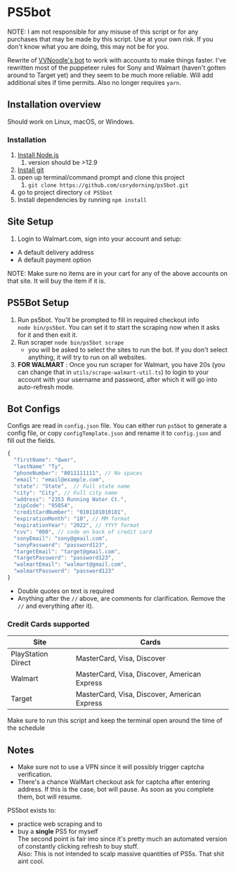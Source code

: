 # PS5bot
NOTE: I am not responsible for any misuse of this script or for any purchases that may be made by this script. Use at your own risk. If you don't know what you are doing, this may not be for you.

Rewrite of [VVNoodle's bot](https://github.com/corydorning/PS5bot) to work with accounts to make things faster. I've rewritten most of the puppeteer rules for Sony and Walmart (haven't gotten around to Target yet) and they seem to be much more reliable. Will add additional sites if time permits. Also no longer requires `yarn`.

## Installation overview
Should work on Linux, macOS, or Windows.

### Installation
 1. [Install Node.js](https://nodejs.org/en/)
    1. version should be >12.9
 2. [Install git](https://git-scm.com/)
 3. open up terminal/command prompt and clone this project
    1. `git clone https://github.com/corydorning/ps5bot.git`
 4. go to project directory `cd PS5bot`
 6. Install dependencies by running `npm install`

## Site Setup
 1. Login to Walmart.com, sign into your account and setup:
   - A default delivery address
   - A default payment option

NOTE: Make sure no items are in your cart for any of the above accounts on that site. It will buy the item if it is.

## PS5Bot Setup
 1. Run ps5bot. You'll be prompted to fill in required checkout info  
    `node bin/ps5bot`. You can set it to start the scraping now when it asks for it and then exit it.
 2. Run scraper
    `node bin/ps5bot scrape`
    - you will be asked to select the sites to run the bot. If you don't select anything, it will try to run on all websites.
 3. **FOR WALMART** :
    Once you run scraper for Walmart, you have 20s 
    (you can change that in `utils/scrape-walmart-util.ts`) to login to your account with your username and password, after which it will go into auto-refresh mode.  

## Bot Configs
Configs are read in `config.json` file. You can either run `ps5bot` to generate a config file, or copy `configTemplate.json` and rename it to `config.json` and fill out the fields.

```js
{
  "firstName": "Qwer",
  "lastName" "Ty",
  "phoneNumber": "8011111111", // No spaces
  "email": "email@example.com",
  "state": "State",  // Full state name
  "city": "City", // Full city name
  "address": "2353 Running Water Ct.",
  "zipCode": "95054",
  "creditCardNumber": "0101101010101",
  "expirationMonth": "10", // MM format
  "expirationYear": "2022", // YYYY format
  "cvv": "000", // code on back of credit card
  "sonyEmail": "sony@gmail.com",
  "sonyPassword": "password123",
  "targetEmail": "target@gmail.com",
  "targetPassword": "password123",
  "walmartEmail": "walmart@gmail.com",
  "walmartPassword": "password123"
}
```

- Double quotes on text is required
- Anything after the `//` above, are comments for clarification. Remove the `//` and everything after it).

### Credit Cards supported

| Site               | Cards                                        |
|--------------------|----------------------------------------------|
| PlayStation Direct | MasterCard, Visa, Discover                   |
| Walmart            | MasterCard, Visa, Discover, American Express |
| Target             | MasterCard, Visa, Discover, American Express |

Make sure to run this script and keep the terminal open around the time of the schedule

## Notes
- Make sure not to use a VPN since it will possibly trigger captcha verification.
- There's a chance WalMart checkout ask for captcha after entering address. If this is the case, bot will pause. As soon as you complete them, bot will resume.

PS5bot exists to:
- practice web scraping and to
- buy a **single** PS5 for myself  
The second point is fair imo since it's pretty much an automated version of constantly clicking refresh to buy stuff.  
Also: This is not intended to scalp massive quantities of PS5s. That shit aint cool.